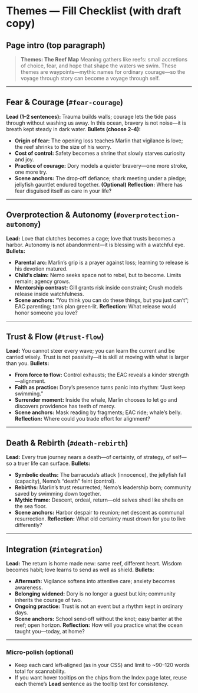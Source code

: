 # Themes — Fill Checklist (with draft copy)

## Page intro (top paragraph)

> **Themes: The Reef Map**
> Meaning gathers like reefs: small accretions of choice, fear, and hope that shape the waters we swim. These themes are waypoints—mythic names for ordinary courage—so the voyage through story can become a voyage through self.

---

## Fear & Courage (`#fear-courage`)

**Lead (1–2 sentences):**
Trauma builds walls; courage lets the tide pass through without washing us away. In this ocean, bravery is not noise—it is breath kept steady in dark water.
**Bullets (choose 2–4):**

* **Origin of fear:** The opening loss teaches Marlin that vigilance is love; the reef shrinks to the size of his worry.
* **Cost of control:** Safety becomes a shrine that slowly starves curiosity and joy.
* **Practice of courage:** Dory models a quieter bravery—one more stroke, one more try.
* **Scene anchors:** The drop‑off defiance; shark meeting under a pledge; jellyfish gauntlet endured together.
  **(Optional) Reflection:** Where has fear disguised itself as care in your life?

---

## Overprotection & Autonomy (`#overprotection-autonomy`)

**Lead:**
Love that clutches becomes a cage; love that trusts becomes a harbor. Autonomy is not abandonment—it is blessing with a watchful eye.
**Bullets:**

* **Parental arc:** Marlin’s grip is a prayer against loss; learning to release is his devotion matured.
* **Child’s claim:** Nemo seeks space not to rebel, but to become. Limits remain; agency grows.
* **Mentorship contrast:** Gill grants risk inside constraint; Crush models release inside watchfulness.
* **Scene anchors:** “You think you can do these things, but you just can’t”; EAC parenting; tank plan green‑lit.
  **Reflection:** What release would honor someone you love?

---

## Trust & Flow (`#trust-flow`)

**Lead:**
You cannot steer every wave; you can learn the current and be carried wisely. Trust is not passivity—it is skill at moving with what is larger than you.
**Bullets:**

* **From force to flow:** Control exhausts; the EAC reveals a kinder strength—alignment.
* **Faith as practice:** Dory’s presence turns panic into rhythm: “Just keep swimming.”
* **Surrender moment:** Inside the whale, Marlin chooses to let go and discovers providence has teeth of mercy.
* **Scene anchors:** Mask reading by fragments; EAC ride; whale’s belly.
  **Reflection:** Where could you trade effort for alignment?

---

## Death & Rebirth (`#death-rebirth`)

**Lead:**
Every true journey nears a death—of certainty, of strategy, of self—so a truer life can surface.
**Bullets:**

* **Symbolic deaths:** The barracuda’s attack (innocence), the jellyfish fall (capacity), Nemo’s “death” feint (control).
* **Rebirths:** Marlin’s trust resurrected; Nemo’s leadership born; community saved by swimming down together.
* **Mythic frame:** Descent, ordeal, return—old selves shed like shells on the sea floor.
* **Scene anchors:** Harbor despair to reunion; net descent as communal resurrection.
  **Reflection:** What old certainty must drown for you to live differently?

---

## Integration (`#integration`)

**Lead:**
The return is home made new: same reef, different heart. Wisdom becomes habit; love learns to send as well as shield.
**Bullets:**

* **Aftermath:** Vigilance softens into attentive care; anxiety becomes awareness.
* **Belonging widened:** Dory is no longer a guest but kin; community inherits the courage of two.
* **Ongoing practice:** Trust is not an event but a rhythm kept in ordinary days.
* **Scene anchors:** School send‑off without the knot; easy banter at the reef; open horizon.
  **Reflection:** How will you practice what the ocean taught you—today, at home?

---

### Micro‑polish (optional)

* Keep each card left‑aligned (as in your CSS) and limit to \~90–120 words total for scannability.
* If you want hover tooltips on the chips from the Index page later, reuse each theme’s **Lead** sentence as the tooltip text for consistency.